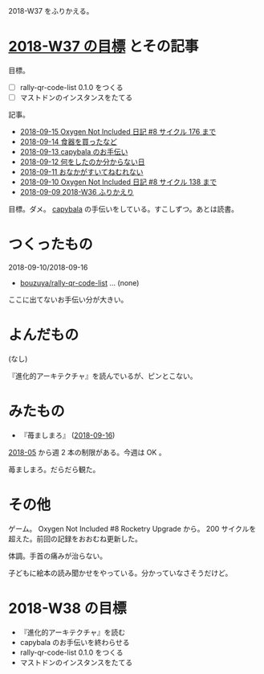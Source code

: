 2018-W37 をふりかえる。

# [2018-W37 の目標][2018-09-09] とその記事

目標。

- ☐ rally-qr-code-list 0.1.0 をつくる
- ☐ マストドンのインスタンスをたてる

記事。

- [2018-09-15 Oxygen Not Included 日記 #8 サイクル 176 まで][2018-09-15]
- [2018-09-14 食器を買ったなど][2018-09-14]
- [2018-09-13 capybala のお手伝い][2018-09-13]
- [2018-09-12 何をしたのか分からない日][2018-09-12]
- [2018-09-11 おなかがすいてねむれない][2018-09-11]
- [2018-09-10 Oxygen Not Included 日記 #8 サイクル 138 まで][2018-09-10]
- [2018-09-09 2018-W36 ふりかえり][2018-09-09]

目標。ダメ。 [capybala](https://capybala.com/) の手伝いをしている。すこしずつ。あとは読書。

# つくったもの

2018-09-10/2018-09-16

- [bouzuya/rally-qr-code-list][] ... (none)

ここに出てないお手伝い分が大きい。

# よんだもの

(なし)

『進化的アーキテクチャ』を読んでいるが、ピンとこない。

# みたもの

- 『苺ましまろ』 ([2018-09-16][])

[2018-05][2018-04-30] から週 2 本の制限がある。今週は OK 。

苺ましまろ。だらだら観た。

# その他

ゲーム。 Oxygen Not Included #8 Rocketry Upgrade から。 200 サイクルを超えた。前回の記録をおおむね更新した。

体調。手首の痛みが治らない。

子どもに絵本の読み聞かせをやっている。分かっていなさそうだけど。

# 2018-W38 の目標

- 『進化的アーキテクチャ』を読む
- capybala のお手伝いを終わらせる
- rally-qr-code-list 0.1.0 をつくる
- マストドンのインスタンスをたてる

[2018-04-30]: https://blog.bouzuya.net/2018/04/30/
[2018-09-09]: https://blog.bouzuya.net/2018/09/09/
[2018-09-10]: https://blog.bouzuya.net/2018/09/10/
[2018-09-11]: https://blog.bouzuya.net/2018/09/11/
[2018-09-12]: https://blog.bouzuya.net/2018/09/12/
[2018-09-13]: https://blog.bouzuya.net/2018/09/13/
[2018-09-14]: https://blog.bouzuya.net/2018/09/14/
[2018-09-15]: https://blog.bouzuya.net/2018/09/15/
[2018-09-16]: https://blog.bouzuya.net/2018/09/16/
[bouzuya/rally-qr-code-list]: https://github.com/bouzuya/rally-qr-code-list
